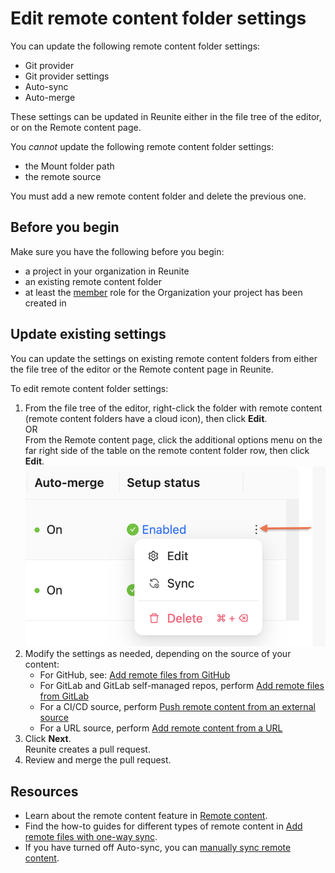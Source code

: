 # Edit remote content folder settings

You can update the following remote content folder settings:

- Git provider
- Git provider settings
- Auto-sync
- Auto-merge

These settings can be updated in Reunite either in the file tree of the editor, or on the Remote content page.

You _cannot_ update the following remote content folder settings:

* the Mount folder path
* the remote source

You must add a new remote content folder and delete the previous one.

## Before you begin

Make sure you have the following before you begin:

- a project in your organization in Reunite
- an existing remote content folder
- at least the [member](../../concepts/roles.md#organization-roles) role for the Organization your project has been created in

## Update existing settings

You can update the settings on existing remote content folders from either the file tree of the editor or the Remote content page in Reunite.

To edit remote content folder settings:

1. From the file tree of the editor, right-click the folder with remote content (remote content folders have a cloud icon), then click **Edit**. \
   OR \
   From the Remote content page, click the additional options menu on the far right side of the table on the remote content folder row, then click **Edit**. \
  ![Open options menu on Reunite's Remote content page](./images/reunite-remote-content-options.png)
2. Modify the settings as needed, depending on the source of your content:
    * For GitHub, see: [Add remote files from GitHub](./from-github.md#enter-the-connection-details-in-redocly)
    * For GitLab and GitLab self-managed repos, perform [Add remote files from GitLab](./from-gitlab.md#enter-the-connection-details-in-redocly)
    * For a CI/CD source, perform [Push remote content from an external source](./from-gitlab.md#enter-the-connection-details-in-redocly)
    * For a URL source, perform [Add remote content from a URL](./from-gitlab.md#enter-the-connection-details-in-redocly)
3. Click **Next**. \
   Reunite creates a pull request.
4. Review and merge the pull request.

## Resources

* Learn about the remote content feature in [Remote content](../../concepts/remote-content.md).
* Find the how-to guides for different types of remote content in [Add remote files with one-way sync](./index.md).
* If you have turned off Auto-sync, you can [manually sync remote content](./manually-sync-remote-content.md).
